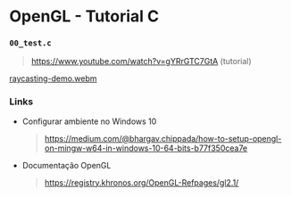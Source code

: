 # OpenGL - Tutorial C

### `00_test.c`
  > https://www.youtube.com/watch?v=gYRrGTC7GtA (tutorial)
  
[raycasting-demo.webm](https://github.com/PauloUbirajara/opengl-tutorial-c/assets/49159843/f8e6f485-34d7-4d39-baa5-29ded70f54e3)


### Links
- Configurar ambiente no Windows 10
  > https://medium.com/@bhargav.chippada/how-to-setup-opengl-on-mingw-w64-in-windows-10-64-bits-b77f350cea7e
- Documentação OpenGL
  > https://registry.khronos.org/OpenGL-Refpages/gl2.1/
